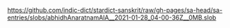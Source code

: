https://github.com/indic-dict/stardict-sanskrit/raw/gh-pages/sa-head/sa-entries/slobs/abhidhAnaratnamAlA__2021-01-28_04-00-36Z__0MB.slob  
